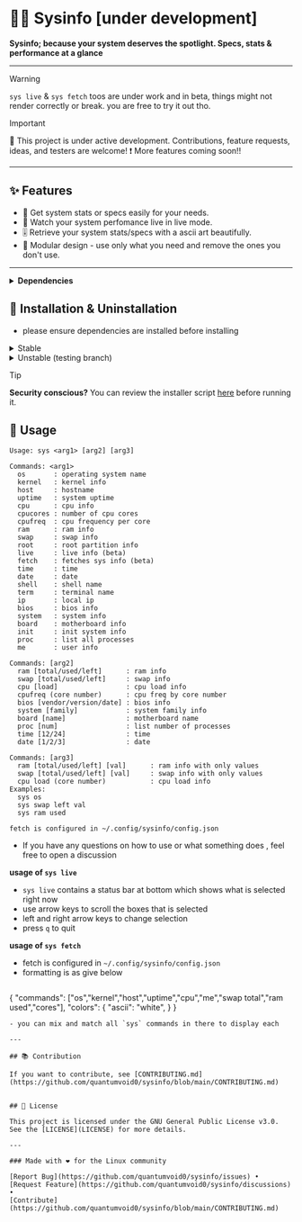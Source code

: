 # 👨‍💻 Sysinfo [under development]
**Sysinfo; because your system deserves the spotlight. Specs, stats & performance at a glance**

---

>[!WARNING]
>`sys live` & `sys fetch` toos are under work and in beta, things might not render correctly or break. you are free to try it out tho.

> [!IMPORTANT]
> 🚧 This project is under active development. Contributions, feature requests, ideas, and testers are welcome!
> ❗ More features coming soon!!

---


## ✨ Features

- 🔄 Get system stats or specs easily for your needs.
- 📱 Watch your system perfomance live in live mode.
- 🎚️ Retrieve your system stats/specs with a ascii art beautifully.
- 🧩 Modular design - use only what you need and remove the ones you don't use.
---

<details>
<summary><b>Dependencies</b></summary>

## 😃 Dependencies
- dependencies are as listed below :
  - linux
  - gcc
  - ncurses
  
</details>

## 💾 Installation & Uninstallation

- please ensure dependencies are installed before installing

<details>
<summary>Stable</summary>

---

**To install Sysinfo run the commands as give below**

```fish
git clone https://github.com/quantumvoid0/sysinfo
cd sysinfo
./setup.sh install
```

**To uninstall Sysinfo run the commands as give below**
```fish
git clone https://github.com/quantumvoid0/sysinfo
cd sysinfo
./setup.sh uninstall
```

---

</details>

<details>
<summary>Unstable (testing branch)</summary>
  
---
  
**To install Sysinfo run the commands as give below**
  
```fish
git clone --branch unstable https://github.com/quantumvoid0/sysinfo
cd sysinfo
./setup.sh install
```

**To uninstall Sysinfo run the commands as give below**

```fish
git clone --branch unstable https://github.com/quantumvoid0/sysinfo
cd sysinfo
./setup.sh uninstall
```

---

</details>

> [!TIP]
> **Security conscious?** You can review the installer script [here](https://raw.githubusercontent.com/quantumvoid0/sysinfo/refs/heads/main/setup.sh) before running it.

## 🫴 Usage

```
Usage: sys <arg1> [arg2] [arg3]

Commands: <arg1>
  os       : operating system name
  kernel   : kernel info
  host     : hostname
  uptime   : system uptime
  cpu      : cpu info
  cpucores : number of cpu cores
  cpufreq  : cpu frequency per core
  ram      : ram info
  swap     : swap info
  root     : root partition info
  live     : live info (beta)
  fetch    : fetches sys info (beta)
  time     : time
  date     : date
  shell    : shell name
  term     : terminal name
  ip       : local ip
  bios     : bios info
  system   : system info
  board    : motherboard info
  init     : init system info
  proc     : list all processes
  me       : user info

Commands: [arg2]
  ram [total/used/left]      : ram info
  swap [total/used/left]     : swap info
  cpu [load]                 : cpu load info
  cpufreq (core number)      : cpu freq by core number
  bios [vendor/version/date] : bios info
  system [family]            : system family info
  board [name]               : motherboard name
  proc [num]                 : list number of processes
  time [12/24]               : time
  date [1/2/3]               : date

Commands: [arg3]
  ram [total/used/left] [val]      : ram info with only values
  swap [total/used/left] [val]     : swap info with only values
  cpu load (core number)           : cpu load info
Examples:
  sys os
  sys swap left val
  sys ram used

fetch is configured in ~/.config/sysinfo/config.json
```

- If you have any questions on how to use or what something does , feel free to open a discussion

**usage of `sys live`**
- `sys live` contains a status bar at bottom which shows what is selected right now
- use arrow keys to scroll the boxes that is selected
- left and right arrow keys to change selection
- press `q` to quit

**usage of `sys fetch`**
- fetch is configured in `~/.config/sysinfo/config.json`
- formatting is as give below
  ```json
{
  "commands": ["os","kernel","host","uptime","cpu","me","swap total","ram used","cores"],
  "colors": {
    "ascii": "white",
  }
}

  ```
- you can mix and match all `sys` commands in there to display each

---

## 📚 Contribution

If you want to contribute, see [CONTRIBUTING.md](https://github.com/quantumvoid0/sysinfo/blob/main/CONTRIBUTING.md)


## 📄 License

This project is licensed under the GNU General Public License v3.0. See the [LICENSE](LICENSE) for more details.

---

### Made with ❤️ for the Linux community

[Report Bug](https://github.com/quantumvoid0/sysinfo/issues) •
[Request Feature](https://github.com/quantumvoid0/sysinfo/discussions) •
[Contribute](https://github.com/quantumvoid0/sysinfo/blob/main/CONTRIBUTING.md)
